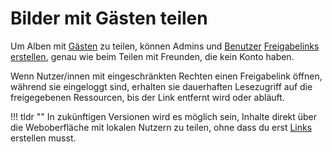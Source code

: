 # Bilder mit Gästen teilen

Um Alben mit [Gästen](roles.md#gast) zu teilen, können Admins und [Benutzer](roles.md#benutzer) [Freigabelinks erstellen](../share/share.md), genau wie beim Teilen mit Freunden, die kein Konto haben.

Wenn Nutzer/innen mit eingeschränkten Rechten einen Freigabelink öffnen, während sie eingeloggt sind, erhalten sie dauerhaften Lesezugriff auf die freigegebenen Ressourcen, bis der Link entfernt wird oder abläuft.

!!! tldr ""
    In zukünftigen Versionen wird es möglich sein, Inhalte direkt über die Weboberfläche mit lokalen Nutzern zu teilen, ohne dass du erst [Links](../share/share.md) erstellen musst.